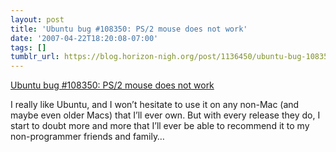 ```yaml
---
layout: post
title: 'Ubuntu bug #108350: PS/2 mouse does not work'
date: '2007-04-22T18:20:08-07:00'
tags: []
tumblr_url: https://blog.horizon-nigh.org/post/1136450/ubuntu-bug-108350-ps2-mouse-does-not-work
---
```

[Ubuntu bug #108350: PS/2 mouse does not work](https://bugs.launchpad.net/ubuntu/+source/linux-source-2.6.20/+bug/108350)  

I really like Ubuntu, and I won’t hesitate to use it on any non-Mac (and maybe even older Macs) that I’ll ever own. But with every release they do, I start to doubt more and more that I’ll ever be able to recommend it to my non-programmer friends and family…

